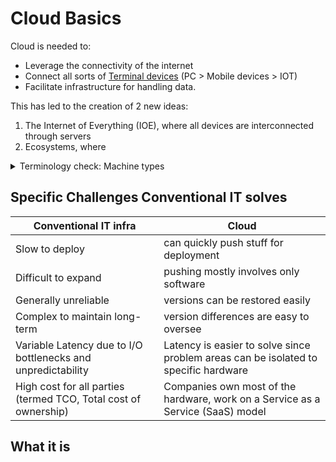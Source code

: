 # Cloud Basics

Cloud is needed to:

- Leverage the connectivity of the internet
- Connect all sorts of <u>Terminal devices</u> (PC > Mobile devices > IOT)
- Facilitate infrastructure for handling data.

This has led to the creation of 2 new ideas:

1. The Internet of Everything (IOE), where all devices are interconnected through servers
2. Ecosystems, where 

<details>
<summary>Terminology check: Machine types</summary>

>[!note] Terminal Device Taxonomy
>
> - PC - Personal Computers
>     - Windows - PCs developed by Microsoft
>     - Mac - PCs developed by Apple. Its OS is Unix-like.
>     - Linux - An open-sourced OS, based on the Linux Kernel, which is ["the core interface between a computer's hardware and its processes"](https://www.redhat.com/en/topics/linux/what-is-the-linux-kernel#:~:text=The%20Linux%C2%AE%20kernel%20is,resources%20as%20efficiently%20as%20possible.) . They're Not PCs, and it is also unix-like.
>     - Unix -  another OS system built by AT&T. ( Lore: [Reddit](https://www.reddit.com/r/compsci/comments/55uoi1/what_is_unix_exactly/) \| [Unix specs](https://unix.org/what_is_unix.html) )
>
> - Mobile Devices - typically run on mobile Operating systems
>     - IOS - designed by Apple
>     - Android OS - designed by Google. Runs on a modified version of the Linux kernel.
> - ARM Architecture
>     - ARM &#8594; Advanced Risc Machine
>     - RISC &#8594; reduced instruction set computing
>
>    Refers to a set of rules to dictate how the hardware works per instruction executed. (Lore: [G4G](https://www.geeksforgeeks.org/arm-processor-and-its-features/))
>
> - x86 - An alternative instruction set.
>     - RISC approach promotes efficiency for lower power
>     - CISC approach promotes performance, and is what x86 uses.
>
> - DSP - Digital Signal Processors - handles IRL signals and wave-like information (ie sound, audio, temperature) ( Lore: [analog.com](https://www.analog.com/en/lp/001/beginners-guide-to-dsp.html))
> - MIPS - Million instructions per second
>     - a way of standardising measuring the speed of a processor.
> - FPGA - Field-Programmable Gate Array
>     - enables parallel execution that isnt normally available in microcontrollers, results in fewer idle instructions. ( Lore: [PCBway](https://www.pcbway.com/blog/technology/Why_use_FPGA_for_IoT__Here_s_what_I_think_.html))

</details>

## Specific Challenges Conventional IT solves

| Conventional IT infra | Cloud |
| ----------- | ----------- |
| Slow to deploy| can quickly push stuff for deployment |
| Difficult to expand | pushing mostly involves only software |
| Generally unreliable | versions can be restored easily |
| Complex to maintain long-term | version differences are easy to oversee |
| Variable Latency due to I/O <br>bottlenecks and unpredictability | Latency is easier to solve since problem areas can be isolated to specific hardware |
| High cost for all parties (termed TCO, Total cost of ownership)| Companies own most of the hardware, work on a Service as a Service (SaaS) model|

## What it is



